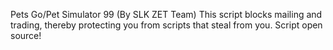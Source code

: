 Pets Go/Pet Simulator 99 (By SLK ZET Team)
This script blocks mailing and trading, thereby protecting you from scripts that steal from you. Script open source!
